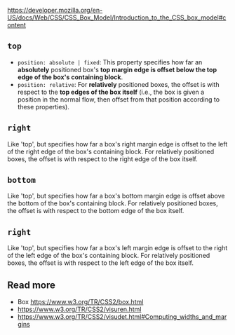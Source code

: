 https://developer.mozilla.org/en-US/docs/Web/CSS/CSS_Box_Model/Introduction_to_the_CSS_box_model#content

## `top`
- `position: absolute | fixed`: This property specifies how far an **absolutely** positioned box's **top margin edge is offset below the top edge of the box's containing block**.
- `position: relative`: For **relatively** positioned boxes, the offset is with respect to the **top edges of the box itself** (i.e., the box is given a position in the normal flow, then offset from that position according to these properties).

## `right`
Like 'top', but specifies how far a box's right margin edge is offset to the left of the right edge of the box's containing block. For relatively positioned boxes, the offset is with respect to the right edge of the box itself.

## `bottom`
Like 'top', but specifies how far a box's bottom margin edge is offset above the bottom of the box's containing block. For relatively positioned boxes, the offset is with respect to the bottom edge of the box itself.

## `right`
Like 'top', but specifies how far a box's left margin edge is offset to the right of the left edge of the box's containing block. For relatively positioned boxes, the offset is with respect to the left edge of the box itself.

## Read more
- Box https://www.w3.org/TR/CSS2/box.html
- https://www.w3.org/TR/CSS2/visuren.html
- https://www.w3.org/TR/CSS2/visudet.html#Computing_widths_and_margins
